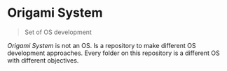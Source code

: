 # Origami System

> Set of OS development

*Origami System* is not an OS. Is a repository to make different OS development
approaches. Every folder on this repository is a different OS with different
objectives.
